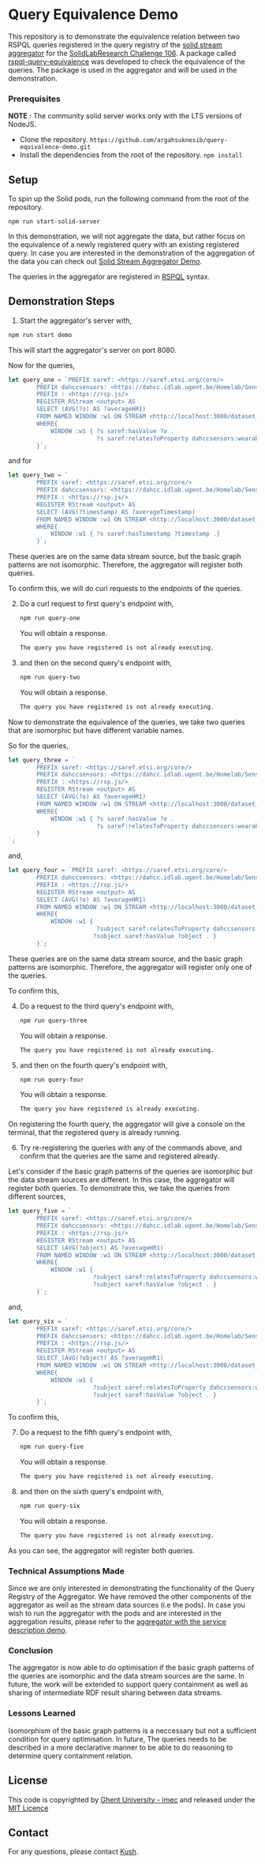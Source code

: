 # Query Equivalence Demo

This repository is to demonstrate the equivalence relation between two RSPQL queries registered in the query registry of the [solid stream aggregator](https://github.com/argahsuknesib/solid-stream-aggregator) for the [SolidLabResearch Challenge 106](https://github.com/SolidLabResearch/Challenges/issues/106). A package called [rspql-query-equivalence](https://github.com/argahsuknesib/rspql-query-equivalence) was developed to check the equivalence of the queries. The package is used in the aggregator and will be used in the demonstration.

### Prerequisites

**NOTE** : The community solid server works only with the LTS versions of NodeJS.

- Clone the repository.
  `https://github.com/argahsuknesib/query-equivalence-demo.git`
- Install the dependencies from the root of the repository.
  `npm install`

## Setup

To spin up the Solid pods, run the following command from the root of the repository.

`npm run start-solid-server`

In this demonstration, we will not aggregate the data, but rather focus on the equivalence of a newly registered query with an existing registered query. In case you are interested in the demonstration of the aggregation of the data you can check out [Solid Stream Aggregator Demo](https://github.com/SolidLabResearch/ssa-demo).

The queries in the aggregator are registered in [RSPQL](https://www.igi-global.com/article/rsp-ql-semantics/129761) syntax.

## Demonstration Steps

1. Start the aggregator's server with,

```ts
npm run start demo
```

This will start the aggregator's server on port 8080.

Now for the queries,

```ts
let query_one = `PREFIX saref: <https://saref.etsi.org/core/> 
        PREFIX dahccsensors: <https://dahcc.idlab.ugent.be/Homelab/SensorsAndActuators/>
        PREFIX : <https://rsp.js/>
        REGISTER RStream <output> AS
        SELECT (AVG(?o) AS ?averageHR1)
        FROM NAMED WINDOW :w1 ON STREAM <http://localhost:3000/dataset_participant1/data/> [RANGE 10 STEP 2]
        WHERE{
            WINDOW :w1 { ?s saref:hasValue ?o .
                         ?s saref:relatesToProperty dahccsensors:wearable.bvp .}
        }`;
```

and for

```ts
let query_two = `
        PREFIX saref: <https://saref.etsi.org/core/> 
        PREFIX dahccsensors: <https://dahcc.idlab.ugent.be/Homelab/SensorsAndActuators/>
        PREFIX : <https://rsp.js/>
        REGISTER RStream <output> AS
        SELECT (AVG(?timestamp) AS ?averageTimestamp)
        FROM NAMED WINDOW :w1 ON STREAM <http://localhost:3000/dataset_participant1/data/> [RANGE 10 STEP 2]
        WHERE{
            WINDOW :w1 { ?s saref:hasTimestamp ?timestamp .}
        }`;
```

These queries are on the same data stream source, but the basic graph patterns are not isomorphic. Therefore, the aggregator will register both queries.

To confirm this, we will do curl requests to the endpoints of the queries.

2. Do a curl request to first query's endpoint with,

   ```bash
   npm run query-one
   ```

   You will obtain a response.
   ```bash
   The query you have registered is not already executing.
   ```

3. and then on the second query's endpoint with,

   ```bash
   npm run query-two
   ```

   You will obtain a response.
    ```bash
    The query you have registered is not already executing.
    ```

Now to demonstrate the equivalence of the queries, we take two queries that are isomorphic but have different variable names.

So for the queries,

```ts
let query_three = `
        PREFIX saref: <https://saref.etsi.org/core/> 
        PREFIX dahccsensors: <https://dahcc.idlab.ugent.be/Homelab/SensorsAndActuators/>
        PREFIX : <https://rsp.js/>
        REGISTER RStream <output> AS
        SELECT (AVG(?o) AS ?averageHR1)
        FROM NAMED WINDOW :w1 ON STREAM <http://localhost:3000/dataset_participant1/data/> [RANGE 10 STEP 2]
        WHERE{
            WINDOW :w1 { ?s saref:hasValue ?o .
                         ?s saref:relatesToProperty dahccsensors:wearable.heartRate .}
        }
`;
```

and,

```ts
let query_four = `PREFIX saref: <https://saref.etsi.org/core/> 
        PREFIX dahccsensors: <https://dahcc.idlab.ugent.be/Homelab/SensorsAndActuators/>
        PREFIX : <https://rsp.js/>
        REGISTER RStream <output> AS
        SELECT (AVG(?o) AS ?averageHR1)
        FROM NAMED WINDOW :w1 ON STREAM <http://localhost:3000/dataset_participant1/data/> [RANGE 10 STEP 2]
        WHERE{
            WINDOW :w1 {
                         ?subject saref:relatesToProperty dahccsensors:wearable.heartRate .
                        ?subject saref:hasValue ?object . }
        }`;
```

These queries are on the same data stream source, and the basic graph patterns are isomorphic. Therefore, the aggregator will register only one of the queries.

To confirm this,

4. Do a request to the third query's endpoint with,

   ```bash
   npm run query-three
   ```
   You will obtain a response.
   ```bash
   The query you have registered is not already executing. 
   ```

5. and then on the fourth query's endpoint with,

   ```bash
   npm run query-four
   ```

   You will obtain a response.
   ```bash
   The query you have registered is already executing.
   ```

On registering the fourth query, the aggregator will give a console on the terminal, that the registered query is already running.

6. Try re-registering the queries with any of the commands above, and confirm that the queries are the same and registered already.

Let's consider if the basic graph patterns of the queries are isomorphic but the data stream sources are different. In this case, the aggregator will register both queries. To demonstrate this, we take the queries from different sources,

```ts
let query_five = ` 
        PREFIX saref: <https://saref.etsi.org/core/> 
        PREFIX dahccsensors: <https://dahcc.idlab.ugent.be/Homelab/SensorsAndActuators/>
        PREFIX : <https://rsp.js/>
        REGISTER RStream <output> AS
        SELECT (AVG(?object) AS ?averageHR1)
        FROM NAMED WINDOW :w1 ON STREAM <http://localhost:3000/dataset_participant1/data/> [RANGE 10 STEP 2]
        WHERE{
            WINDOW :w1 {
                        ?subject saref:relatesToProperty dahccsensors:wearable.Accelerometer .
                        ?subject saref:hasValue ?object . }
        }`;
```

and,

```ts
let query_six = `
        PREFIX saref: <https://saref.etsi.org/core/> 
        PREFIX dahccsensors: <https://dahcc.idlab.ugent.be/Homelab/SensorsAndActuators/>
        PREFIX : <https://rsp.js/>
        REGISTER RStream <output> AS
        SELECT (AVG(?object) AS ?averageHR1)
        FROM NAMED WINDOW :w1 ON STREAM <http://localhost:3000/dataset_participant2/data/> [RANGE 10 STEP 2]
        WHERE{
            WINDOW :w1 {
                        ?subject saref:relatesToProperty dahccsensors:wearable.Accelerometer .
                        ?subject saref:hasValue ?object . }
        }`;
```

To confirm this,

7. Do a request to the fifth query's endpoint with,

   ```bash
   npm run query-five
   ```

   You will obtain a response.
   ```bash
   The query you have registered is not already executing.
   ```

8. and then on the sixth query's endpoint with,

   ```bash
   npm run query-six
   ```
   You will obtain a response.
   ```bash
   The query you have registered is not already executing.
   ```

As you can see, the aggregator will register both queries.


### Technical Assumptions Made

Since we are only interested in demonstrating the functionality of the Query Registry of the Aggregator. We have removed the other components of the aggregator as well as the stream data sources (i.e the pods). In case you wish to run the aggregator with the pods and are interested in the aggregation results, please refer to the [aggregator with the service description demo](https://github.com/argahsuknesib/aggregator-description-demo).

### Conclusion

The aggregator is now able to do optimisation if the basic graph patterns of the queries are isomorphic and the data stream sources are the same. In future, the work will be extended to support query containment as well as sharing of intermediate RDF result sharing between data streams. 

### Lessons Learned

Isomorphism of the basic graph patterns is a neccessary but not a sufficient condition for query optimisation. In future, The queries needs to be described in a more declarative manner to be able to do reasoning to determine query containment relation.

## License

This code is copyrighted by [Ghent University - imec](https://www.ugent.be/ea/idlab/en) and released under the [MIT Licence](./LICENCE)

## Contact

For any questions, please contact [Kush](mailto:kushagrasingh.bisen@ugent.be).

